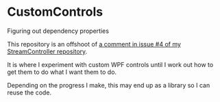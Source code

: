 # CustomControls
Figuring out dependency properties

This repository is an offshoot of [a comment in issue #4 of my StreamController repository](https://github.com/watfordjc/csharp-stream-controller/issues/4#issuecomment-664375177).

It is where I experiment with custom WPF controls until I work out how to get them to do what I want them to do.

Depending on the progress I make, this may end up as a library so I can reuse the code.
